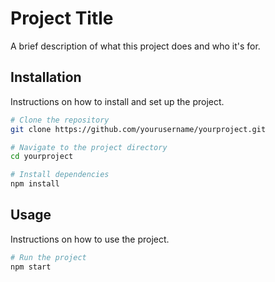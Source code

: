 # Project Title

A brief description of what this project does and who it's for.

## Installation

Instructions on how to install and set up the project.

```bash
# Clone the repository
git clone https://github.com/yourusername/yourproject.git

# Navigate to the project directory
cd yourproject

# Install dependencies
npm install
```

## Usage

Instructions on how to use the project.

```bash
# Run the project
npm start
```
